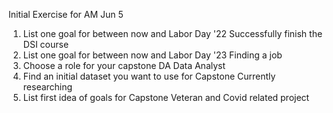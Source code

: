Initial Exercise for AM Jun 5

1. List one goal for between now and Labor Day '22
Successfully finish the DSI course
2. List one goal for between now and Labor Day '23
Finding a job
3. Choose a role for your capstone
DA Data Analyst
4. Find an initial dataset you want to use for Capstone
Currently researching
5. List first idea of goals for Capstone
Veteran and Covid related project
